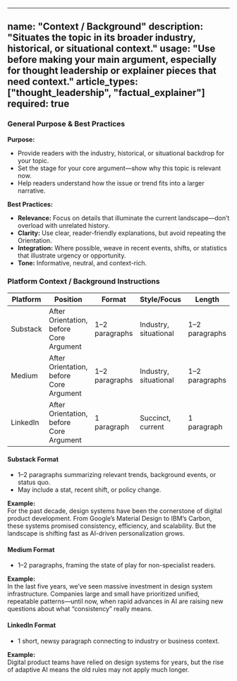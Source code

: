 <!-- context_background.md -->
---
name: "Context / Background"
description: "Situates the topic in its broader industry, historical, or situational context."
usage: "Use before making your main argument, especially for thought leadership or explainer pieces that need context."
article_types: ["thought_leadership", "factual_explainer"]
required: true
---

### General Purpose & Best Practices

**Purpose:**
* Provide readers with the industry, historical, or situational backdrop for your topic.
* Set the stage for your core argument—show why this topic is relevant now.
* Help readers understand how the issue or trend fits into a larger narrative.

**Best Practices:**
* **Relevance:** Focus on details that illuminate the current landscape—don’t overload with unrelated history.
* **Clarity:** Use clear, reader-friendly explanations, but avoid repeating the Orientation.
* **Integration:** Where possible, weave in recent events, shifts, or statistics that illustrate urgency or opportunity.
* **Tone:** Informative, neutral, and context-rich.

### Platform Context / Background Instructions

| Platform | Position                | Format        | Style/Focus     | Length        |
| -------- | ----------------------- | ------------- | --------------- | ------------- |
| Substack | After Orientation, before Core Argument | 1–2 paragraphs| Industry, situational | 1–2 paragraphs|
| Medium   | After Orientation, before Core Argument | 1–2 paragraphs| Industry, situational | 1–2 paragraphs|
| LinkedIn | After Orientation, before Core Argument | 1 paragraph   | Succinct, current     | 1 paragraph   |

#### Substack Format
* 1–2 paragraphs summarizing relevant trends, background events, or status quo.
* May include a stat, recent shift, or policy change.

**Example:**  
For the past decade, design systems have been the cornerstone of digital product development. From Google’s Material Design to IBM’s Carbon, these systems promised consistency, efficiency, and scalability. But the landscape is shifting fast as AI-driven personalization grows.

#### Medium Format
* 1–2 paragraphs, framing the state of play for non-specialist readers.

**Example:**  
In the last five years, we’ve seen massive investment in design system infrastructure. Companies large and small have prioritized unified, repeatable patterns—until now, when rapid advances in AI are raising new questions about what “consistency” really means.

#### LinkedIn Format
* 1 short, newsy paragraph connecting to industry or business context.

**Example:**  
Digital product teams have relied on design systems for years, but the rise of adaptive AI means the old rules may not apply much longer.

